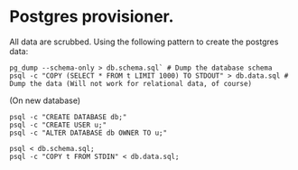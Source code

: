 # Postgres provisioner.

All data are scrubbed. Using the following pattern to create the postgres data:

    pg_dump --schema-only > db.schema.sql` # Dump the database schema
    psql -c "COPY (SELECT * FROM t LIMIT 1000) TO STDOUT" > db.data.sql # Dump the data (Will not work for relational data, of course)

(On new database)

    psql -c "CREATE DATABASE db;"
    psql -c "CREATE USER u;"
    psql -c "ALTER DATABASE db OWNER TO u;"

    psql < db.schema.sql;
    psql -c "COPY t FROM STDIN" < db.data.sql;

